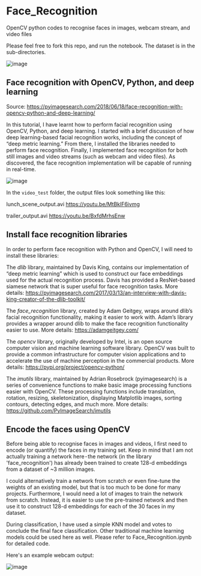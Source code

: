 # Face_Recognition
OpenCV python codes to recognise faces in images, webcam stream, and video files

Please feel free to fork this repo, and run the notebook. The dataset is in the sub-directories.


![image](https://user-images.githubusercontent.com/52286325/175816601-7420dd03-1d6f-4b67-b406-e9c83282127f.png)


## Face recognition with OpenCV, Python, and deep learning
Source: https://pyimagesearch.com/2018/06/18/face-recognition-with-opencv-python-and-deep-learning/

In this tutorial, I have learnt how to perform facial recognition using OpenCV, Python, and deep learning. I started with a brief discussion of how deep learning-based facial recognition works, including the concept of “deep metric learning.” From there, I installed the libraries needed to perform face recognition. Finally, I implemented face recognition for both still images and video streams (such as webcam and video files). As discovered, the face recognition implementation will be capable of running in real-time.


![image](https://user-images.githubusercontent.com/52286325/175816746-c0fd0fa4-fec6-4fa5-a664-2ad466c6fee2.png)


In the `video_test` folder, the output files look something like this:

lunch_scene_output.avi https://youtu.be/MtBklF6ivmg

trailer_output.avi https://youtu.be/BxfdMrhsEnw


## Install face recognition libraries
In order to perform face recognition with Python and OpenCV, I will need to install these libraries:

The *dlib* library, maintained by Davis King, contains our implementation of “deep metric learning” which is used to construct our face embeddings used for the actual recognition process. Davis has provided a ResNet-based siamese network that is super useful for face recognition tasks. More details: https://pyimagesearch.com/2017/03/13/an-interview-with-davis-king-creator-of-the-dlib-toolkit/

The *face_recognition* library, created by Adam Geitgey, wraps around dlib’s facial recognition functionality, making it easier to work with. Adam’s library provides a wrapper around dlib to make the face recognition functionality easier to use. More details: https://adamgeitgey.com/

The *opencv* library, originally developed by Intel, is an open source computer vision and machine learning software library. OpenCV was built to provide a common infrastructure for computer vision applications and to accelerate the use of machine perception in the commercial products. More details: https://pypi.org/project/opencv-python/

The *imutils* library, maintained by Adrian Rosebrock (pyimagesearch) is a series of convenience functions to make basic image processing functions easier with OpenCV. These processing functions include translation, rotation, resizing, skeletonization, displaying Matplotlib images, sorting contours, detecting edges, and much more. More details: https://github.com/PyImageSearch/imutils


## Encode the faces using OpenCV
Before being able to recognise faces in images and videos, I first need to encode (or quantify) the faces in my training set. Keep in mind that I am not actually training a network here - the network (in the library 'face_recognition') has already been trained to create 128-d embeddings from a dataset of ~3 million images.

I could alternatively train a network from scratch or even fine-tune the weights of an existing model, but that is too much to be done for many projects. Furthermore, I would need a lot of images to train the network from scratch. Instead, it is easier to use the pre-trained network and then use it to construct 128-d embeddings for each of the 30 faces in my dataset.

During classification, I have used a simple KNN model and votes to conclude the final face classification. Other traditional machine learning models could be used here as well. Please refer to Face_Recognition.ipynb for detailed code.


Here's an example webcam output:

![image](https://user-images.githubusercontent.com/52286325/175817262-82d9aa42-45b4-4d36-81ef-90285a2ba738.png)
